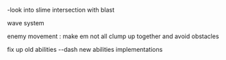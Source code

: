 -look into slime intersection with blast

wave system

enemy movement : make em not all clump up together and avoid obstacles

fix up old abilities
--dash
new abilities implementations